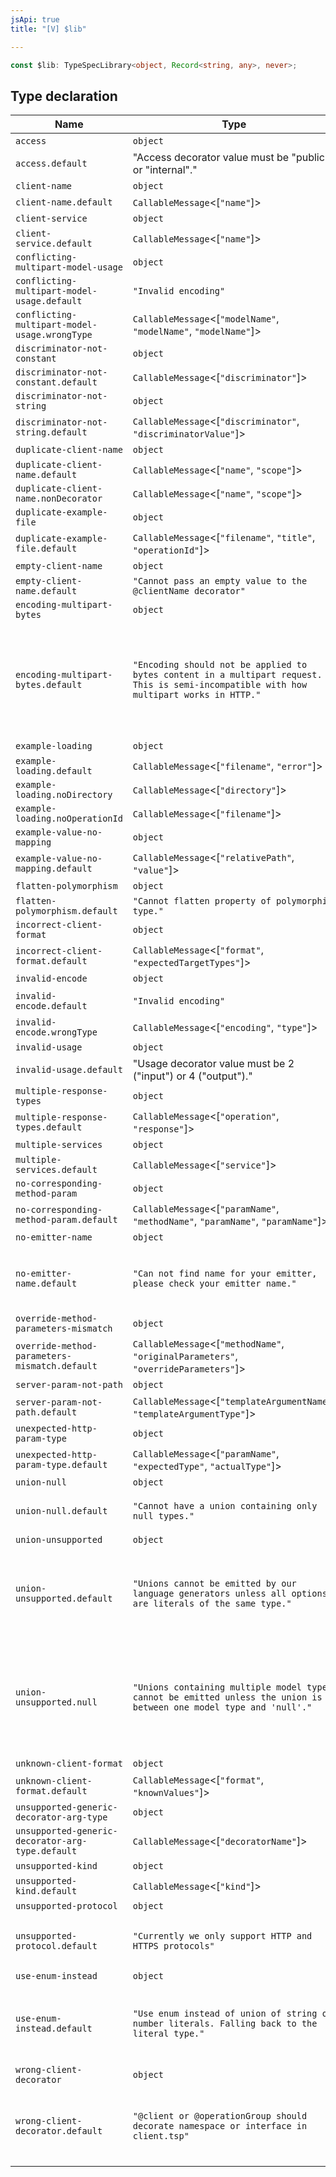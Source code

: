 ```yaml
---
jsApi: true
title: "[V] $lib"

---
```

```ts
const $lib: TypeSpecLibrary<object, Record<string, any>, never>;
```

## Type declaration

| Name | Type | Default value |
| ------ | ------ | ------ |
| `access` | `object` | - |
| `access.default` | "Access decorator value must be \"public\" or \"internal\"." | - |
| `client-name` | `object` | - |
| `client-name.default` | `CallableMessage`<[`"name"`]\> | - |
| `client-service` | `object` | - |
| `client-service.default` | `CallableMessage`<[`"name"`]\> | - |
| `conflicting-multipart-model-usage` | `object` | - |
| `conflicting-multipart-model-usage.default` | `"Invalid encoding"` | "Invalid encoding" |
| `conflicting-multipart-model-usage.wrongType` | `CallableMessage`<[`"modelName"`, `"modelName"`, `"modelName"`]\> | - |
| `discriminator-not-constant` | `object` | - |
| `discriminator-not-constant.default` | `CallableMessage`<[`"discriminator"`]\> | - |
| `discriminator-not-string` | `object` | - |
| `discriminator-not-string.default` | `CallableMessage`<[`"discriminator"`, `"discriminatorValue"`]\> | - |
| `duplicate-client-name` | `object` | - |
| `duplicate-client-name.default` | `CallableMessage`<[`"name"`, `"scope"`]\> | - |
| `duplicate-client-name.nonDecorator` | `CallableMessage`<[`"name"`, `"scope"`]\> | - |
| `duplicate-example-file` | `object` | - |
| `duplicate-example-file.default` | `CallableMessage`<[`"filename"`, `"title"`, `"operationId"`]\> | - |
| `empty-client-name` | `object` | - |
| `empty-client-name.default` | `"Cannot pass an empty value to the @clientName decorator"` | - |
| `encoding-multipart-bytes` | `object` | - |
| `encoding-multipart-bytes.default` | `"Encoding should not be applied to bytes content in a multipart request. This is semi-incompatible with how multipart works in HTTP."` | "Encoding should not be applied to bytes content in a multipart request. This is semi-incompatible with how multipart works in HTTP." |
| `example-loading` | `object` | - |
| `example-loading.default` | `CallableMessage`<[`"filename"`, `"error"`]\> | - |
| `example-loading.noDirectory` | `CallableMessage`<[`"directory"`]\> | - |
| `example-loading.noOperationId` | `CallableMessage`<[`"filename"`]\> | - |
| `example-value-no-mapping` | `object` | - |
| `example-value-no-mapping.default` | `CallableMessage`<[`"relativePath"`, `"value"`]\> | - |
| `flatten-polymorphism` | `object` | - |
| `flatten-polymorphism.default` | `"Cannot flatten property of polymorphic type."` | - |
| `incorrect-client-format` | `object` | - |
| `incorrect-client-format.default` | `CallableMessage`<[`"format"`, `"expectedTargetTypes"`]\> | - |
| `invalid-encode` | `object` | - |
| `invalid-encode.default` | `"Invalid encoding"` | "Invalid encoding" |
| `invalid-encode.wrongType` | `CallableMessage`<[`"encoding"`, `"type"`]\> | - |
| `invalid-usage` | `object` | - |
| `invalid-usage.default` | "Usage decorator value must be 2 (\"input\") or 4 (\"output\")." | - |
| `multiple-response-types` | `object` | - |
| `multiple-response-types.default` | `CallableMessage`<[`"operation"`, `"response"`]\> | - |
| `multiple-services` | `object` | - |
| `multiple-services.default` | `CallableMessage`<[`"service"`]\> | - |
| `no-corresponding-method-param` | `object` | - |
| `no-corresponding-method-param.default` | `CallableMessage`<[`"paramName"`, `"methodName"`, `"paramName"`, `"paramName"`]\> | - |
| `no-emitter-name` | `object` | - |
| `no-emitter-name.default` | `"Can not find name for your emitter, please check your emitter name."` | "Can not find name for your emitter, please check your emitter name." |
| `override-method-parameters-mismatch` | `object` | - |
| `override-method-parameters-mismatch.default` | `CallableMessage`<[`"methodName"`, `"originalParameters"`, `"overrideParameters"`]\> | - |
| `server-param-not-path` | `object` | - |
| `server-param-not-path.default` | `CallableMessage`<[`"templateArgumentName"`, `"templateArgumentType"`]\> | - |
| `unexpected-http-param-type` | `object` | - |
| `unexpected-http-param-type.default` | `CallableMessage`<[`"paramName"`, `"expectedType"`, `"actualType"`]\> | - |
| `union-null` | `object` | - |
| `union-null.default` | `"Cannot have a union containing only null types."` | "Cannot have a union containing only null types." |
| `union-unsupported` | `object` | - |
| `union-unsupported.default` | `"Unions cannot be emitted by our language generators unless all options are literals of the same type."` | "Unions cannot be emitted by our language generators unless all options are literals of the same type." |
| `union-unsupported.null` | `"Unions containing multiple model types cannot be emitted unless the union is between one model type and 'null'."` | "Unions containing multiple model types cannot be emitted unless the union is between one model type and 'null'." |
| `unknown-client-format` | `object` | - |
| `unknown-client-format.default` | `CallableMessage`<[`"format"`, `"knownValues"`]\> | - |
| `unsupported-generic-decorator-arg-type` | `object` | - |
| `unsupported-generic-decorator-arg-type.default` | `CallableMessage`<[`"decoratorName"`]\> | - |
| `unsupported-kind` | `object` | - |
| `unsupported-kind.default` | `CallableMessage`<[`"kind"`]\> | - |
| `unsupported-protocol` | `object` | - |
| `unsupported-protocol.default` | `"Currently we only support HTTP and HTTPS protocols"` | "Currently we only support HTTP and HTTPS protocols" |
| `use-enum-instead` | `object` | - |
| `use-enum-instead.default` | `"Use enum instead of union of string or number literals. Falling back to the literal type."` | "Use enum instead of union of string or number literals. Falling back to the literal type." |
| `wrong-client-decorator` | `object` | - |
| `wrong-client-decorator.default` | `"@client or @operationGroup should decorate namespace or interface in client.tsp"` | "@client or @operationGroup should decorate namespace or interface in client.tsp" |
